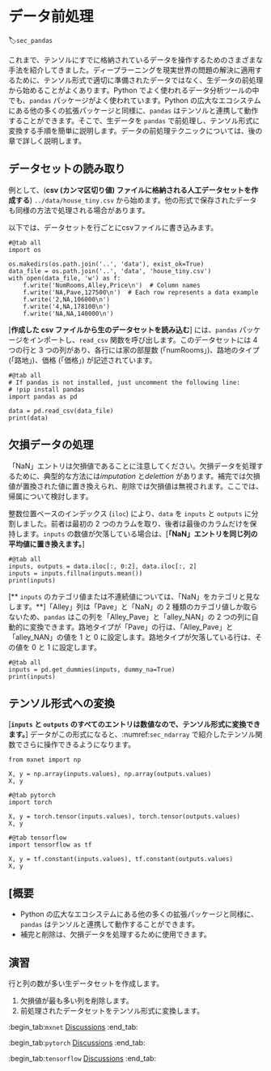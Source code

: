 # データ前処理
:label:`sec_pandas`

これまで、テンソルにすでに格納されているデータを操作するためのさまざまな手法を紹介してきました。ディープラーニングを現実世界の問題の解決に適用するために、テンソル形式で適切に準備されたデータではなく、生データの前処理から始めることがよくあります。Python でよく使われるデータ分析ツールの中でも、`pandas` パッケージがよく使われています。Python の広大なエコシステムにある他の多くの拡張パッケージと同様に、`pandas` はテンソルと連携して動作することができます。そこで、生データを `pandas` で前処理し、テンソル形式に変換する手順を簡単に説明します。データの前処理テクニックについては、後の章で詳しく説明します。 

## データセットの読み取り

例として、(**csv (カンマ区切り値) ファイルに格納される人工データセットを作成する**) `../data/house_tiny.csv` から始めます。他の形式で保存されたデータも同様の方法で処理される場合があります。 

以下では、データセットを行ごとにcsvファイルに書き込みます。

```{.python .input}
#@tab all
import os

os.makedirs(os.path.join('..', 'data'), exist_ok=True)
data_file = os.path.join('..', 'data', 'house_tiny.csv')
with open(data_file, 'w') as f:
    f.write('NumRooms,Alley,Price\n')  # Column names
    f.write('NA,Pave,127500\n')  # Each row represents a data example
    f.write('2,NA,106000\n')
    f.write('4,NA,178100\n')
    f.write('NA,NA,140000\n')
```

[**作成した csv ファイルから生のデータセットを読み込む**] には、`pandas` パッケージをインポートし、`read_csv` 関数を呼び出します。このデータセットには 4 つの行と 3 つの列があり、各行には家の部屋数 (「numRooms」)、路地のタイプ (「路地」)、価格 (「価格」) が記述されています。

```{.python .input}
#@tab all
# If pandas is not installed, just uncomment the following line:
# !pip install pandas
import pandas as pd

data = pd.read_csv(data_file)
print(data)
```

## 欠損データの処理

「NaN」エントリは欠損値であることに注意してください。欠損データを処理するために、典型的な方法には*imputation* と*delettion* があります。補完では欠損値が置換された値に置き換えられ、削除では欠損値は無視されます。ここでは、帰属について検討します。 

整数位置ベースのインデックス (`iloc`) により、`data` を `inputs` と `outputs` に分割しました。前者は最初の 2 つのカラムを取り、後者は最後のカラムだけを保持します。`inputs` の数値が欠落している場合は、[**「NaN」エントリを同じ列の平均値に置き換えます。**]

```{.python .input}
#@tab all
inputs, outputs = data.iloc[:, 0:2], data.iloc[:, 2]
inputs = inputs.fillna(inputs.mean())
print(inputs)
```

[** `inputs` のカテゴリ値または不連続値については、「NaN」をカテゴリと見なします。**]「Alley」列は「Pave」と「NaN」の 2 種類のカテゴリ値しか取らないため、`pandas` はこの列を「Alley_Pave」と「alley_NAN」の 2 つの列に自動的に変換できます。路地タイプが「Pave」の行は、「Alley_Pave」と「alley_NAN」の値を 1 と 0 に設定します。路地タイプが欠落している行は、その値を 0 と 1 に設定します。

```{.python .input}
#@tab all
inputs = pd.get_dummies(inputs, dummy_na=True)
print(inputs)
```

## テンソル形式への変換

[**`inputs` と `outputs` のすべてのエントリは数値なので、テンソル形式に変換できます。**] データがこの形式になると、:numref:`sec_ndarray` で紹介したテンソル関数でさらに操作できるようになります。

```{.python .input}
from mxnet import np

X, y = np.array(inputs.values), np.array(outputs.values)
X, y
```

```{.python .input}
#@tab pytorch
import torch

X, y = torch.tensor(inputs.values), torch.tensor(outputs.values)
X, y
```

```{.python .input}
#@tab tensorflow
import tensorflow as tf

X, y = tf.constant(inputs.values), tf.constant(outputs.values)
X, y
```

## [概要

* Python の広大なエコシステムにある他の多くの拡張パッケージと同様に、`pandas` はテンソルと連携して動作することができます。
* 補完と削除は、欠損データを処理するために使用できます。

## 演習

行と列の数が多い生データセットを作成します。 

1. 欠損値が最も多い列を削除します。
2. 前処理されたデータセットをテンソル形式に変換します。

:begin_tab:`mxnet`
[Discussions](https://discuss.d2l.ai/t/28)
:end_tab:

:begin_tab:`pytorch`
[Discussions](https://discuss.d2l.ai/t/29)
:end_tab:

:begin_tab:`tensorflow`
[Discussions](https://discuss.d2l.ai/t/195)
:end_tab:
